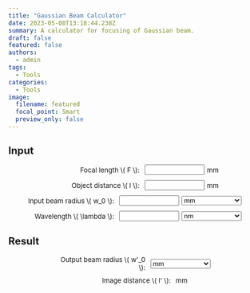```yaml
---
title: "Gaussian Beam Calculator"
date: 2023-05-08T13:18:44.238Z
summary: A calculator for focusing of Gaussian beam. 
draft: false
featured: false
authors:
  - admin
tags:
  - Tools
categories:
  - Tools
image:
  filename: featured
  focal_point: Smart
  preview_only: false
---
```

<!DOCTYPE html>
<html lang="en">
<head>
  <meta charset="UTF-8" />
  <meta name="viewport" content="width=device-width, initial-scale=1.0" />
  <title>Gaussian Beam Calculator</title>
  <script id="MathJax-script" async src="https://cdn.jsdelivr.net/npm/mathjax@3/es5/tex-mml-chtml.js"></script>
  <style>
    .input-group {
      display: flex;
      align-items: center;
      justify-content: center;
      margin-bottom: 10px;
      font-size: 10pt;
    }
    .input-group label {
      margin-right: 10px;
      font-size: 10pt;
      width: 180px;
      text-align: right;
    }
    .input-group input, .input-group select {
      margin-right: 5px;
      font-size: 10pt;
      width: 120px;
    }
    #result {
      margin-top: 20px;
      font-size: 10pt;
    }
  </style>
</head>
<body>
  <div id="input">
    <h2 style="font-size: 15pt;">Input</h2>
    <div class="input-container">
      <div class="input-group">
        <label for="F">Focal length \( F \):</label>
        <input type="number" id="F" step="any" required> <span>mm</span>
      </div>
      <div class="input-group">
        <label for="l">Object distance \( l \):</label>
        <input type="number" id="l" step="any" required> <span>mm</span>
      </div>
      <div class="input-group">
        <label for="w0">Input beam radius \( w_0 \):</label>
        <input type="number" id="w0" step="any" required>
        <select id="w0_unit">
          <option value="mm" selected>mm</option>
          <option value="um">μm</option>
        </select>
      </div>
      <div class="input-group">
        <label for="lambda">Wavelength \( \lambda \):</label>
        <input type="number" id="lambda" step="any" required>
        <select id="lambda_unit">
          <option value="nm" selected>nm</option>
          <option value="um">μm</option>
        </select>
      </div>
    </div>
  </div>
  <div id="result">
    <h2 style="font-size: 15pt;">Result</h2>
    <div class="input-container">
      <div class="input-group">
        <label for="w0_prime">Output beam radius \( w'_0 \):</label>
        <span id="w0_prime"></span>
        <select id="w0_prime_unit">
          <option value="mm" selected>mm</option>
          <option value="um">μm</option>
        </select>
      </div>
      <div class="input-group">
        <label for="l_prime">Image distance \( l' \):</label>
        <span id="l_prime"></span> mm
      </div>
    </div>
  </div>

  <script>
    // 获取元素
    const FInput = document.getElementById('F');
    const lInput = document.getElementById('l');
    const w0Input = document.getElementById('w0');
    const w0Unit = document.getElementById('w0_unit');
    const lambdaInput = document.getElementById('lambda');
    const lambdaUnit = document.getElementById('lambda_unit');
    const w0PrimeSpan = document.getElementById('w0_prime');
    const w0PrimeUnit = document.getElementById('w0_prime_unit');
    const lPrimeSpan = document.getElementById('l_prime');

    // 监听输入和单位变化事件，触发计算
    [FInput, lInput, w0Input, w0Unit, lambdaInput, lambdaUnit, w0PrimeUnit].forEach(el => {
      el.addEventListener('input', calculate);
      el.addEventListener('change', calculate);
    });

    // 单位换算辅助函数
    // 转换输入值到米（m）
    function toMeters(value, unit) {
      if (unit === 'mm') return value / 1000;
      if (unit === 'um') return value / 1e6;
      if (unit === 'nm') return value / 1e9;
      return value; // 默认米
    }
    // 从米转换到指定单位
    function fromMeters(value_m, unit) {
      if (unit === 'mm') return value_m * 1000;
      if (unit === 'um') return value_m * 1e6;
      if (unit === 'nm') return value_m * 1e9;
      return value_m;
    }

    function calculate() {
      // 检查输入是否有效
      if (!FInput.value || !lInput.value || !w0Input.value || !lambdaInput.value) {
        w0PrimeSpan.textContent = '';
        lPrimeSpan.textContent = '';
        return;
      }
      const F_m = toMeters(parseFloat(FInput.value), 'mm'); // F 固定单位 mm -> m
      const l_m = toMeters(parseFloat(lInput.value), 'mm'); // l 固定单位 mm -> m
      const w0_m = toMeters(parseFloat(w0Input.value), w0Unit.value);
      const lambda_m = toMeters(parseFloat(lambdaInput.value), lambdaUnit.value);

      // 计算公式
      const denom = Math.pow(l_m - F_m, 2) + Math.pow(Math.PI * Math.pow(w0_m, 2) / lambda_m, 2);
      const l_prime_m = F_m + ( (l_m - F_m) * F_m * F_m ) / denom;
      const w0_prime_squared = (F_m * F_m * w0_m * w0_m) / denom;
      const w0_prime_m = Math.sqrt(w0_prime_squared);

      // 输出单位转换
      const w0_prime_out = fromMeters(w0_prime_m, w0PrimeUnit.value);
      const l_prime_out = l_prime_m * 1000; // l' 输出单位固定mm

      w0PrimeSpan.textContent = w0_prime_out.toFixed(5);
      lPrimeSpan.textContent = l_prime_out.toFixed(5);
    }
  </script>
</body>
</html>

